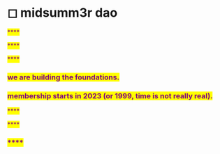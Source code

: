 # ◻ midsumm3r dao

<mark style="color:purple;">****</mark>

<mark style="color:purple;">****</mark>

<mark style="color:purple;">****</mark>

### <mark style="color:purple;">**we are building the foundations.**</mark>

### <mark style="color:purple;">**membership starts in 2023 (or 1999, time is not really real).**</mark>

<mark style="color:purple;">****</mark>

<mark style="color:purple;">****</mark>

### <mark style="color:purple;">****</mark>
